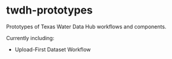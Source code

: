 # twdh-prototypes

Prototypes of Texas Water Data Hub workflows and components.

Currently including:

* Upload-First Dataset Workflow
